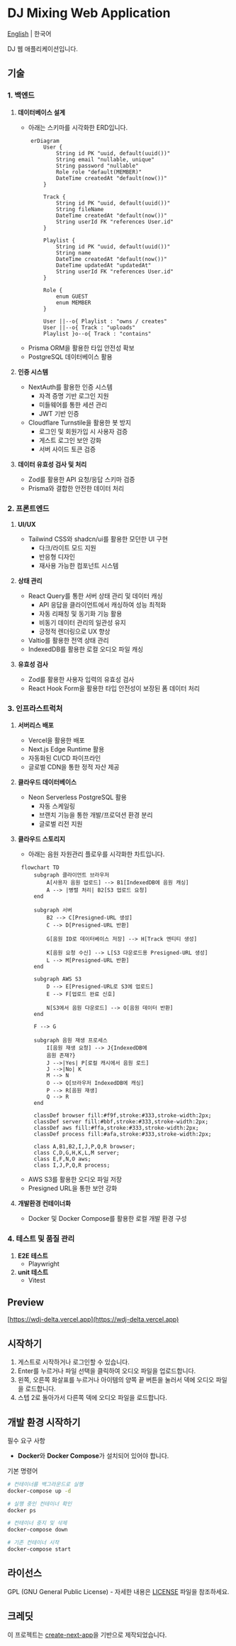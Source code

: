 # DJ Mixing Web Application

[English](README.en.md) | 한국어

DJ 웹 애플리케이션입니다.

## 기술

### 1. 백엔드
1. **데이터베이스 설계**
    - 아래는 스키마를 시각화한 ERD입니다.

    ```mermaid
        erDiagram
            User {
                String id PK "uuid, default(uuid())"
                String email "nullable, unique"
                String password "nullable"
                Role role "default(MEMBER)"
                DateTime createdAt "default(now())"
            }

            Track {
                String id PK "uuid, default(uuid())"
                String fileName
                DateTime createdAt "default(now())"
                String userId FK "references User.id"
            }

            Playlist {
                String id PK "uuid, default(uuid())"
                String name
                DateTime createdAt "default(now())"
                DateTime updatedAt "updatedAt"
                String userId FK "references User.id"
            }

            Role {
                enum GUEST
                enum MEMBER
            }

            User ||--o{ Playlist : "owns / creates"
            User ||--o{ Track : "uploads"
            Playlist }o--o{ Track : "contains"
    ```
    - Prisma ORM을 활용한 타입 안전성 확보  
    - PostgreSQL 데이터베이스 활용 

2. **인증 시스템**  
    - NextAuth를 활용한 인증 시스템
      - 자격 증명 기반 로그인 지원
      - 미들웨어를 통한 세션 관리
      - JWT 기반 인증
    - Cloudflare Turnstile을 활용한 봇 방지
      - 로그인 및 회원가입 시 사용자 검증
      - 게스트 로그인 보안 강화
      - 서버 사이드 토큰 검증

3. **데이터 유효성 검사 및 처리**
   - Zod를 활용한 API 요청/응답 스키마 검증
   - Prisma와 결합한 안전한 데이터 처리 


### 2. 프론트엔드

1. **UI/UX**  
   - Tailwind CSS와 shadcn/ui를 활용한 모던한 UI 구현  
      - 다크/라이트 모드 지원  
      - 반응형 디자인  
      - 재사용 가능한 컴포넌트 시스템  

2. **상태 관리**  
   - React Query를 통한 서버 상태 관리 및 데이터 캐싱  
      - API 응답을 클라이언트에서 캐싱하여 성능 최적화  
      - 자동 리패칭 및 동기화 기능 활용  
      - 비동기 데이터 관리의 일관성 유지  
      - 긍정적 렌더링으로 UX 향상  
   - Valtio를 활용한 전역 상태 관리  
   - IndexedDB를 활용한 로컬 오디오 파일 캐싱  

3. **유효성 검사**
   - Zod를 활용한 사용자 입력의 유효성 검사
   - React Hook Form을 활용한 타입 안전성이 보장된 폼 데이터 처리

### 3. 인프라스트럭처
1. **서버리스 배포**
   - Vercel을 활용한 배포
   - Next.js Edge Runtime 활용  
   - 자동화된 CI/CD 파이프라인  
   - 글로벌 CDN을 통한 정적 자산 제공  

2. **클라우드 데이터베이스**  
   - Neon Serverless PostgreSQL 활용  
     - 자동 스케일링  
     - 브랜치 기능을 통한 개발/프로덕션 환경 분리  
     - 글로벌 리전 지원  

3. **클라우드 스토리지**
    - 아래는 음원 자원관리 플로우를 시각화한 차트입니다.
   ```mermaid
    flowchart TD
        subgraph 클라이언트 브라우저
            A[사용자 음원 업로드] --> B1[IndexedDB에 음원 캐싱]
            A --> |병렬 처리| B2[S3 업로드 요청]
        end
        
        subgraph 서버
            B2 --> C[Presigned-URL 생성]
            C --> D[Presigned-URL 반환]
            
            G[음원 ID로 데이터베이스 저장] --> H[Track 엔티티 생성]
            
            K[음원 요청 수신] --> L[S3 다운로드용 Presigned-URL 생성]
            L --> M[Presigned-URL 반환]
        end
        
        subgraph AWS S3
            D --> E[Presigned-URL로 S3에 업로드]
            E --> F[업로드 완료 신호]
            
            N[S3에서 음원 다운로드] --> O[음원 데이터 반환]
        end
        
        F --> G
        
        subgraph 음원 재생 프로세스
            I[음원 재생 요청] --> J{IndexedDB에 
            음원 존재?}
            J -->|Yes| P[로컬 캐시에서 음원 로드]
            J -->|No| K
            M --> N
            O --> Q[브라우저 IndexedDB에 캐싱]
            P --> R[음원 재생]
            Q --> R
        end
        
        classDef browser fill:#f9f,stroke:#333,stroke-width:2px;
        classDef server fill:#bbf,stroke:#333,stroke-width:2px;
        classDef aws fill:#ffa,stroke:#333,stroke-width:2px;
        classDef process fill:#afa,stroke:#333,stroke-width:2px;
        
        class A,B1,B2,I,J,P,Q,R browser;
        class C,D,G,H,K,L,M server;
        class E,F,N,O aws;
        class I,J,P,Q,R process;
    ```
   - AWS S3를 활용한 오디오 파일 저장    
   - Presigned URL을 통한 보안 강화  

4. **개발환경 컨테이너화**
   - Docker 및 Docker Compose를 활용한 로컬 개발 환경 구성  

### 4. 테스트 및 품질 관리  
1. **E2E 테스트**  
   - Playwright
2. **unit 테스트**
   - Vitest


## Preview

[https://wdj-delta.vercel.app](https://wdj-delta.vercel.app)

## 시작하기

1. 게스트로 시작하거나 로그인할 수 있습니다.
2. Enter를 누르거나 파일 선택을 클릭하여 오디오 파일을 업로드합니다.
3. 왼쪽, 오른쪽 화살표를 누르거나 아이템의 양쪽 끝 버튼을 눌러서 덱에 오디오 파일을 로드합니다.
4. 스텝 2로 돌아가서 다른쪽 덱에 오디오 파일을 로드합니다.

## 개발 환경 시작하기

필수 요구 사항  
- **Docker**와 **Docker Compose**가 설치되어 있어야 합니다.  

기본 명령어  
```sh
# 컨테이너를 백그라운드로 실행  
docker-compose up -d  

# 실행 중인 컨테이너 확인  
docker ps  

# 컨테이너 중지 및 삭제  
docker-compose down  

# 기존 컨테이너 시작  
docker-compose start  
```

## 라이선스

GPL (GNU General Public License) - 자세한 내용은 [LICENSE](LICENSE) 파일을 참조하세요.

## 크레딧

이 프로젝트는 [create-next-app](https://github.com/vercel/next.js/tree/canary/packages/create-next-app)을 기반으로 제작되었습니다.
